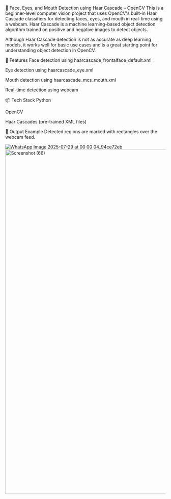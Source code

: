 👀 Face, Eyes, and Mouth Detection using Haar Cascade – OpenCV
This is a beginner-level computer vision project that uses OpenCV's built-in Haar Cascade classifiers for detecting faces, eyes, and mouth in real-time using a webcam. Haar Cascade is a machine learning-based object detection algorithm trained on positive and negative images to detect objects.

Although Haar Cascade detection is not as accurate as deep learning models, it works well for basic use cases and is a great starting point for understanding object detection in OpenCV.

🔧 Features
Face detection using haarcascade_frontalface_default.xml

Eye detection using haarcascade_eye.xml

Mouth detection using haarcascade_mcs_mouth.xml

Real-time detection using webcam

📦 Tech Stack
Python

OpenCV

Haar Cascades (pre-trained XML files)

📁 Output Example
Detected regions are marked with rectangles over the webcam feed.

![WhatsApp Image 2025-07-29 at 00 00 04_94ce72eb](https://github.com/user-attachments/assets/4e966da9-37fb-48c1-87bd-ba87964bba11)
<img width="1920" height="1080" alt="Screenshot (66)" src="https://github.com/user-attachments/assets/31df21e2-e3bc-4bf2-9e0b-a0e41524d9f5" />


